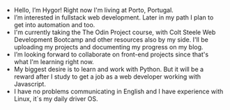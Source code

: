 - Hello, I’m Hygor! Right now I'm living at Porto, Portugal.
- I’m interested in fullstack web development. Later in my path I plan to get into automation and too. 
- I'm currently taking the The Odin Project course, with Colt Steele Web Development Bootcamp and other resources also by my side. I'll be uploading my projects and documenting my progress on my blog.
- I’m looking forward to collaborate on front-end projects since that's what I'm learning right now.
- My biggest desire is to learn and work with Python. But it will be a reward after I study to get a job as a web developer working with Javascript. 
- I have no problems communicating in English and I have experience with Linux, it`s my daily driver OS.
<!---
hygor-fonseca/hygor-fonseca is a ✨ special ✨ repository because its `README.md` (this file) appears on your GitHub profile.
You can click the Preview link to take a look at your changes.
--->
